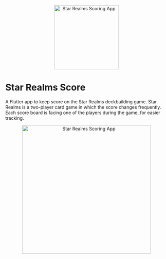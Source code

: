 <p align="center">
<img src="https://drive.google.com/uc?id=18O666KBtX2D70aGr98qwUyHcdt8k1PNe" alt="Star Realms Scoring App" width="200" />
</p>

# Star Realms Score

A Flutter app to keep score on the Star Realms deckbuilding game.
Star Realms is a two-player card game in which the score changes frequently. Each score board is facing one of the players during the game, for easier tracking.

<p align="center">
<img src="https://drive.google.com/uc?id=1IP0C5ypa5ONP34dQdYtCsdmouVDkJ_cI" alt="Star Realms Scoring App" width="400" />
</p>
